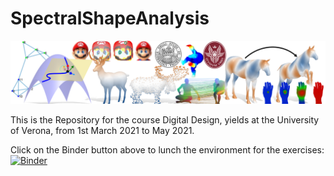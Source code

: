 # SpectralShapeAnalysis

![alt text](teaser4.png)


This is the Repository for the course Digital Design, yields at the University of Verona, from 1st March 2021 to May 2021.

Click on the Binder button above to lunch the environment for the exercises: [![Binder](https://mybinder.org/badge_logo.svg)](https://mybinder.org/v2/gh/riccardomarin/SpectralShapeAnalysis/master)
